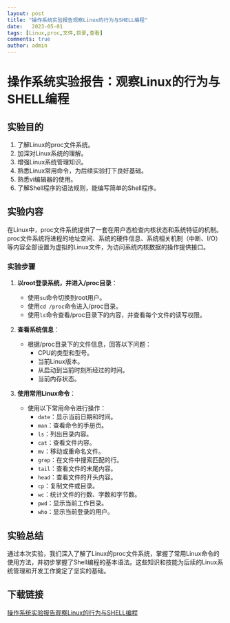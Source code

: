 ```yaml
---
layout: post
title: "操作系统实验报告观察Linux的行为与SHELL编程"
date:   2023-05-01
tags: [Linux,proc,文件,目录,查看]
comments: true
author: admin
---
```

# 操作系统实验报告：观察Linux的行为与SHELL编程

## 实验目的
1. 了解Linux的proc文件系统。
2. 加深对Linux系统的理解。
3. 增强Linux系统管理知识。
4. 熟悉Linux常用命令，为后续实验打下良好基础。
5. 熟悉vi编辑器的使用。
6. 了解Shell程序的语法规则，能编写简单的Shell程序。

## 实验内容
在Linux中，proc文件系统提供了一套在用户态检查内核状态和系统特征的机制。proc文件系统将进程的地址空间、系统的硬件信息、系统相关机制（中断、I/O）等内容全部设置为虚拟的Linux文件，为访问系统内核数据的操作提供接口。

### 实验步骤
1. **以root登录系统，并进入/proc目录**：
   - 使用`su`命令切换到root用户。
   - 使用`cd /proc`命令进入/proc目录。
   - 使用`ls`命令查看/proc目录下的内容，并查看每个文件的读写权限。

2. **查看系统信息**：
   - 根据/proc目录下的文件信息，回答以下问题：
     - CPU的类型和型号。
     - 当前Linux版本。
     - 从启动到当前时刻所经过的时间。
     - 当前内存状态。

3. **使用常用Linux命令**：
   - 使用以下常用命令进行操作：
     - `date`：显示当前日期和时间。
     - `man`：查看命令的手册页。
     - `ls`：列出目录内容。
     - `cat`：查看文件内容。
     - `mv`：移动或重命名文件。
     - `grep`：在文件中搜索匹配的行。
     - `tail`：查看文件的末尾内容。
     - `head`：查看文件的开头内容。
     - `cp`：复制文件或目录。
     - `wc`：统计文件的行数、字数和字节数。
     - `pwd`：显示当前工作目录。
     - `who`：显示当前登录的用户。

## 实验总结
通过本次实验，我们深入了解了Linux的proc文件系统，掌握了常用Linux命令的使用方法，并初步掌握了Shell编程的基本语法。这些知识和技能为后续的Linux系统管理和开发工作奠定了坚实的基础。

## 下载链接

[操作系统实验报告观察Linux的行为与SHELL编程](https://pan.quark.cn/s/1257bbb58919)